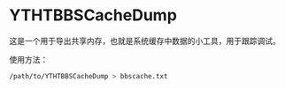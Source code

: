 # YTHTBBSCacheDump

这是一个用于导出共享内存，也就是系统缓存中数据的小工具，用于跟踪调试。

使用方法：

```bash
/path/to/YTHTBBSCacheDump > bbscache.txt
```

